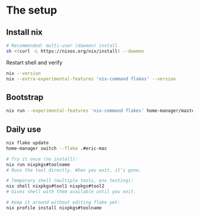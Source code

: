 # The setup

## Install nix

```bash
# Recommended: multi-user (daemon) install
sh <(curl -L https://nixos.org/nix/install) --daemon
```
Restart shell and verify
```bash
nix --version
nix --extra-experimental-features 'nix-command flakes' --version
```
## Bootstrap
```bash
nix run --experimental-features 'nix-command flakes' home-manager/master -- switch --flake .#eric-mac --extra-experimental-features 'nix-command flakes' # or .#eric-linux if on linux
```

## Daily use
```bash
nix flake update
home-manager switch --flake .#eric-mac
```

```bash
# Try it once (no install):
nix run nixpkgs#toolname
# Runs the tool directly. When you exit, it’s gone.

# Temporary shell (multiple tools, env testing):
nix shell nixpkgs#tool1 nixpkgs#tool2
# Gives shell with them available until you exit.

# Keep it around without editing flake yet:
nix profile install nixpkgs#toolname
```
